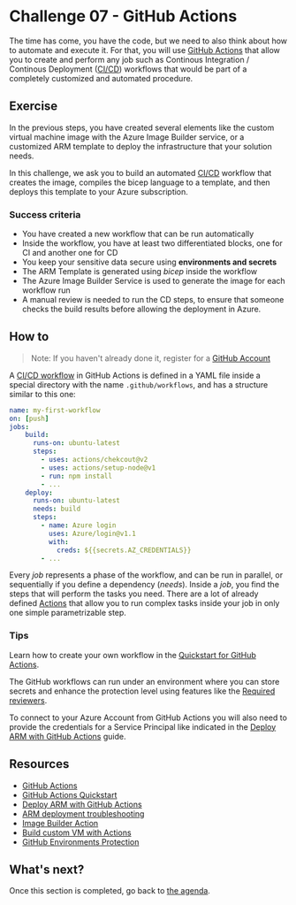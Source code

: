 # Challenge 07 - GitHub Actions

The time has come, you have the code, but we need to also think about how to automate and execute it. For that, you will use [GitHub Actions][github-actions] that allow you to create and perform any job such as Continous Integration / Continous Deployment ([CI/CD][ci-cd]) workflows that would be part of a completely customized and automated procedure.

## Exercise

In the previous steps, you have created several elements like the custom virtual machine image with the Azure Image Builder service, or a customized ARM template to deploy the infrastructure that your solution needs.

In this challenge, we ask you to build an automated [CI/CD][ci-cd] workflow that creates the image, compiles the bicep language to a template, and then deploys this template to your Azure subscription.

### Success criteria

* You have created a new workflow that can be run automatically
* Inside the workflow, you have at least two differentiated blocks, one for CI and another one for CD
* You keep your sensitive data secure using **environments and secrets**
* The ARM Template is generated using *bicep* inside the workflow
* The Azure Image Builder Service is used to generate the image for each workflow run
* A manual review is needed to run the CD steps, to ensure that someone checks the build results before allowing the deployment in Azure.

## How to

> Note: If you haven't already done it, register for a [GitHub Account](https://github.com/join)

A [CI/CD workflow][ci-cd] in GitHub Actions is defined in a YAML file inside a special directory with the name ```.github/workflows```, and has a structure similar to this one:

```YAML
name: my-first-workflow
on: [push]
jobs:
    build:
      runs-on: ubuntu-latest
      steps:
        - uses: actions/chekcout@v2
        - uses: actions/setup-node@v1
        - run: npm install
        - ...
    deploy:
      runs-on: ubuntu-latest
      needs: build
      steps:
        - name: Azure login
          uses: Azure/login@v1.1
          with:
            creds: ${{secrets.AZ_CREDENTIALS}}
        - ...
```

Every *job* represents a phase of the workflow, and can be run in parallel, or sequentially if you define a dependency (*needs*). Inside a *job*, you find the steps that will perform the tasks you need. There are a lot of already defined [Actions][github-actions] that allow you to run complex tasks inside your job in only one simple parametrizable step.

### Tips

Learn how to create your own workflow in the [Quickstart for GitHub Actions][actions-quickstart].

The GitHub workflows can run under an environment where you can store secrets and enhance the protection level using features like the [Required reviewers][github-environment-protection].

To connect to your Azure Account from GitHub Actions you will also need to provide the credentials for a Service Principal like indicated in the [Deploy ARM with GitHub Actions][azure-github] guide.

## Resources

- [GitHub Actions][github-actions]
- [GitHub Actions Quickstart][actions-quickstart]
- [Deploy ARM with GitHub Actions][azure-github]
- [ARM deployment troubleshooting](https://docs.microsoft.com/azure/azure-resource-manager/templates/common-deployment-errors)
- [Image Builder Action][image-builder-action]
- [Build custom VM with Actions][build-vm-images]
- [GitHub Environments Protection][github-environment-protection]

## What's next?

Once this section is completed, go back to [the agenda](../../README.md).

[actions-quickstart]: https://docs.github.com/actions/quickstart "Quickstart for GitHub Actions"
[azure-github]: https://docs.microsoft.com/azure/azure-resource-manager/templates/deploy-github-actions/ "Deploy ARM templates by using GitHub Actions"
[ci-cd]:https://docs.github.com/actions/guides/about-continuous-integration "About continuous integration"
[github-actions]:https://docs.github.com/actions/learn-github-actions/introduction-to-github-actions "Introduction to GitHub Actions"
[github-environment-protection]: https://docs.github.com/actions/reference/environments#required-reviewers
[build-vm-images]: https://docs.microsoft.com/azure/developer/github/build-vm-image "Build custom virtual machine images with GitHub Actions and Azure"
[image-builder-action]: https://github.com/marketplace/actions/build-azure-virtual-machine-image "GitHub Action to Build Custom Virtual Machine Images"
